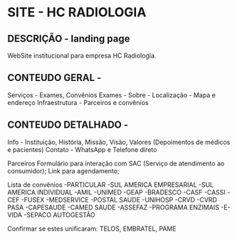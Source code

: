# SITE - HC RADIOLOGIA

## DESCRIÇÃO - landing page
  WebSite institucional para empresa HC Radiologia.

## CONTEUDO GERAL -
  Serviços - Exames, Convênios
  Exames -
  Sobre - 
          Localização - Mapa e endereço
          Infraestrutura - Parceiros e convênios


## CONTEUDO DETALHADO -
  Info - Instituição, História, Missão, Visão, Valores
  (Depoimentos de médicos e pacientes)
  Contato - WhatsApp e Telefone direto

Parceiros
Formulário para interação com SAC (Serviço de atendimento ao consumidor);
Link para agendamento;


Lista de convênios
-PARTICULAR -SUL AMERICA EMPRESARIAL -SUL AMERICA INDIVIDUAL -AMIL -UNIMED -GEAP -BRADESCO -CASF -CASSI -CEF -FUSEX -MEDSERVICE -POSTAL SAUDE -UNIHOSP -CRVD -CVRD PASA -CAPESAUDE -CAMED SAUDE -ASSEFAZ -PROGRAMA ENZIMAIS -E-VIDA -SEPACO AUTOGESTÃO

Confirmar se estes unificaram: TELOS, EMBRATEL, PAME

